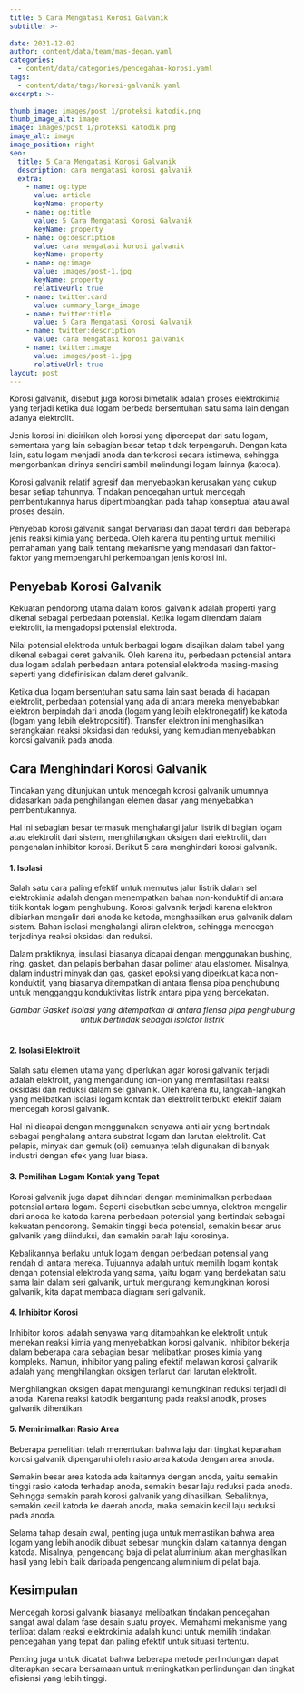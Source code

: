 ```yaml
---
title: 5 Cara Mengatasi Korosi Galvanik
subtitle: >-
  
date: 2021-12-02
author: content/data/team/mas-degan.yaml
categories:
  - content/data/categories/pencegahan-korosi.yaml
tags:
  - content/data/tags/korosi-galvanik.yaml
excerpt: >-
  
thumb_image: images/post 1/proteksi katodik.png
thumb_image_alt: image
image: images/post 1/proteksi katodik.png
image_alt: image
image_position: right
seo:
  title: 5 Cara Mengatasi Korosi Galvanik
  description: cara mengatasi korosi galvanik 
  extra:
    - name: og:type
      value: article
      keyName: property
    - name: og:title
      value: 5 Cara Mengatasi Korosi Galvanik
      keyName: property
    - name: og:description
      value: cara mengatasi korosi galvanik
      keyName: property
    - name: og:image
      value: images/post-1.jpg
      keyName: property
      relativeUrl: true
    - name: twitter:card
      value: summary_large_image
    - name: twitter:title
      value: 5 Cara Mengatasi Korosi Galvanik
    - name: twitter:description
      value: cara mengatasi korosi galvanik
    - name: twitter:image
      value: images/post-1.jpg
      relativeUrl: true
layout: post
---
```


Korosi galvanik, disebut juga korosi bimetalik adalah proses elektrokimia yang terjadi ketika dua logam berbeda bersentuhan satu sama lain dengan adanya elektrolit. 

Jenis korosi ini dicirikan oleh korosi yang dipercepat dari satu logam, sementara yang lain sebagian besar tetap tidak terpengaruh. Dengan kata lain, satu logam menjadi anoda dan terkorosi secara istimewa, sehingga mengorbankan dirinya sendiri sambil melindungi logam lainnya (katoda). 

Korosi galvanik relatif agresif dan menyebabkan kerusakan yang cukup besar setiap tahunnya. Tindakan pencegahan untuk mencegah pembentukannya harus dipertimbangkan pada tahap konseptual atau awal proses desain. 

Penyebab korosi galvanik sangat bervariasi dan dapat terdiri dari beberapa jenis reaksi kimia yang berbeda. Oleh karena itu penting untuk memiliki pemahaman yang baik tentang mekanisme yang mendasari dan faktor-faktor yang mempengaruhi perkembangan jenis korosi ini.

## Penyebab Korosi Galvanik
Kekuatan pendorong utama dalam korosi galvanik adalah properti yang dikenal sebagai perbedaan potensial. Ketika logam direndam dalam elektrolit, ia mengadopsi potensial elektroda. 

Nilai potensial elektroda untuk berbagai logam disajikan dalam tabel yang dikenal sebagai deret galvanik. Oleh karena itu, perbedaan potensial antara dua logam adalah perbedaan antara potensial elektroda masing-masing seperti yang didefinisikan dalam deret galvanik.

Ketika dua logam bersentuhan satu sama lain saat berada di hadapan elektrolit, perbedaan potensial yang ada di antara mereka menyebabkan elektron berpindah dari anoda (logam yang lebih elektronegatif) ke katoda (logam yang lebih elektropositif). Transfer elektron ini menghasilkan serangkaian reaksi oksidasi dan reduksi, yang kemudian menyebabkan korosi galvanik pada anoda. 

## Cara Menghindari Korosi Galvanik
Tindakan yang ditunjukan untuk mencegah korosi galvanik umumnya didasarkan pada penghilangan elemen dasar yang menyebabkan pembentukannya. 

Hal ini sebagian besar termasuk menghalangi jalur listrik di bagian logam atau elektrolit dari sistem, menghilangkan oksigen dari elektrolit, dan pengenalan inhibitor korosi. Berikut 5 cara menghindari korosi galvanik.

#### 1. Isolasi
Salah satu cara paling efektif untuk memutus jalur listrik dalam sel elektrokimia adalah dengan menempatkan bahan non-konduktif di antara titik kontak logam penghubung. Korosi galvanik terjadi karena elektron dibiarkan mengalir dari anoda ke katoda, menghasilkan arus galvanik dalam sistem. Bahan isolasi menghalangi aliran elektron, sehingga mencegah terjadinya reaksi oksidasi dan reduksi. 

Dalam praktiknya, insulasi biasanya dicapai dengan menggunakan bushing, ring, gasket, dan pelapis berbahan dasar polimer atau elastomer. Misalnya, dalam industri minyak dan gas, gasket epoksi yang diperkuat kaca non-konduktif, yang biasanya ditempatkan di antara flensa pipa penghubung untuk mengganggu konduktivitas listrik antara pipa yang berdekatan. 

>
<div align="center"><i>Gambar Gasket isolasi yang ditempatkan di antara flensa pipa penghubung untuk bertindak sebagai isolator listrik</i></div><br/>

#### 2. Isolasi Elektrolit
Salah satu elemen utama yang diperlukan agar korosi galvanik terjadi adalah elektrolit, yang mengandung ion-ion yang memfasilitasi reaksi oksidasi dan reduksi dalam sel galvanik. Oleh karena itu, langkah-langkah yang melibatkan isolasi logam kontak dan elektrolit terbukti efektif dalam mencegah korosi galvanik. 

Hal ini dicapai dengan menggunakan senyawa anti air yang bertindak sebagai penghalang antara substrat logam dan larutan elektrolit. Cat pelapis, minyak dan gemuk (oli) semuanya telah digunakan di banyak industri dengan efek yang luar biasa.

#### 3. Pemilihan Logam Kontak yang Tepat
Korosi galvanik juga dapat dihindari dengan meminimalkan perbedaan potensial antara logam. Seperti disebutkan sebelumnya, elektron mengalir dari anoda ke katoda karena perbedaan potensial yang bertindak sebagai kekuatan pendorong. Semakin tinggi beda potensial, semakin besar arus galvanik yang diinduksi, dan semakin parah laju korosinya.

Kebalikannya berlaku untuk logam dengan perbedaan potensial yang rendah di antara mereka. Tujuannya adalah untuk memilih logam kontak dengan potensial elektroda yang sama, yaitu logam yang berdekatan satu sama lain dalam seri galvanik, untuk mengurangi kemungkinan korosi galvanik, kita dapat membaca diagram seri galvanik. 

#### 4. Inhibitor Korosi
Inhibitor korosi adalah senyawa yang ditambahkan ke elektrolit untuk menekan reaksi kimia yang menyebabkan korosi galvanik. Inhibitor bekerja dalam beberapa cara sebagian besar melibatkan proses kimia yang kompleks. Namun, inhibitor yang paling efektif melawan korosi galvanik adalah yang menghilangkan oksigen terlarut dari larutan elektrolit. 

Menghilangkan oksigen dapat mengurangi kemungkinan reduksi terjadi di anoda. Karena reaksi katodik bergantung pada reaksi anodik, proses galvanik dihentikan.

#### 5. Meminimalkan Rasio Area
Beberapa penelitian telah menentukan bahwa laju dan tingkat keparahan korosi galvanik dipengaruhi oleh rasio area katoda dengan area anoda.

Semakin besar area katoda ada kaitannya dengan anoda, yaitu semakin tinggi rasio katoda terhadap anoda, semakin besar laju reduksi pada anoda. Sehingga semakin parah korosi galvanik yang dihasilkan. Sebaliknya, semakin kecil katoda ke daerah anoda, maka semakin kecil laju reduksi pada anoda.

Selama tahap desain awal, penting juga untuk memastikan bahwa area logam yang lebih anodik dibuat sebesar mungkin dalam kaitannya dengan katoda. Misalnya, pengencang baja di pelat aluminium akan menghasilkan hasil yang lebih baik daripada pengencang aluminium di pelat baja.

## Kesimpulan
Mencegah korosi galvanik biasanya melibatkan tindakan pencegahan sangat awal dalam fase desain suatu proyek. Memahami mekanisme yang terlibat dalam reaksi elektrokimia adalah kunci untuk memilih tindakan pencegahan yang tepat dan paling efektif untuk situasi tertentu. 

Penting juga untuk dicatat bahwa beberapa metode perlindungan dapat diterapkan secara bersamaan untuk meningkatkan perlindungan dan tingkat efisiensi yang lebih tinggi.
